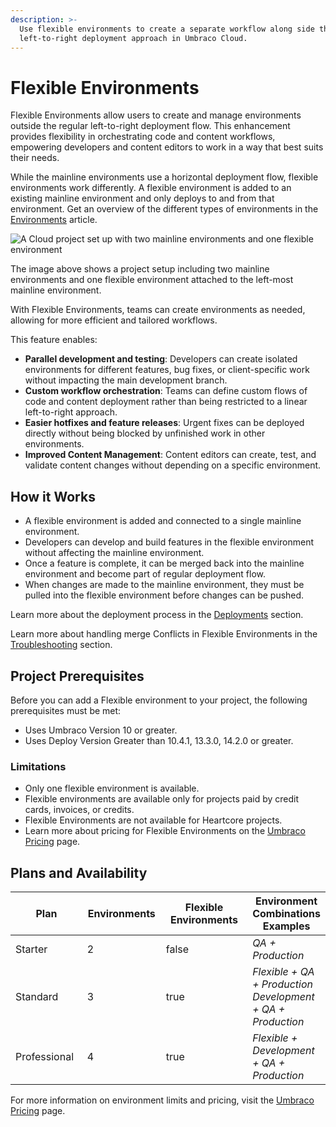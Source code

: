 ```yaml
---
description: >-
  Use flexible environments to create a separate workflow along side the
  left-to-right deployment approach in Umbraco Cloud.
---
```


# Flexible Environments

Flexible Environments allow users to create and manage environments outside the regular left-to-right deployment flow. This enhancement provides flexibility in orchestrating code and content workflows, empowering developers and content editors to work in a way that best suits their needs.

While the mainline environments use a horizontal deployment flow, flexible environments work differently. A flexible environment is added to an existing mainline environment and only deploys to and from that environment. Get an overview of the different types of environments in the [Environments](environments.md) article.

![A Cloud project set up with two mainline environments and one flexible environment](../getting-started/images/cloud-environments.png)

The image above shows a project setup including two mainline environments and one flexible environment attached to the left-most mainline environment.

With Flexible Environments, teams can create environments as needed, allowing for more efficient and tailored workflows.

This feature enables:

* **Parallel development and testing**: Developers can create isolated environments for different features, bug fixes, or client-specific work without impacting the main development branch.
* **Custom workflow orchestration**: Teams can define custom flows of code and content deployment rather than being restricted to a linear left-to-right approach.
* **Easier hotfixes and feature releases**: Urgent fixes can be deployed directly without being blocked by unfinished work in other environments.
* **Improved Content Management**: Content editors can create, test, and validate content changes without depending on a specific environment.

## How it Works

* A flexible environment is added and connected to a single mainline environment.
* Developers can develop and build features in the flexible environment without affecting the mainline environment.
* Once a feature is complete, it can be merged back into the mainline environment and become part of regular deployment flow.
* When changes are made to the mainline environment, they must be pulled into the flexible environment before changes can be pushed.

Learn more about the deployment process in the [Deployments](../build-and-customize-your-solution/handle-deployments-and-environments/deployment/) section.

Learn more about handling merge Conflicts in Flexible Environments in the [Troubleshooting](../monitor-and-troubleshoot/resolve-issues-quickly-and-efficiently/deployments/merge-conflicts-on-flexible-environments.md) section.

## Project Prerequisites

Before you can add a Flexible environment to your project, the following prerequisites must be met:

* Uses Umbraco Version 10 or greater.
* Uses Deploy Version Greater than 10.4.1, 13.3.0, 14.2.0 or greater.

### Limitations

* Only one flexible environment is available.
* Flexible environments are available only for projects paid by credit cards, invoices, or credits.
* Flexible Environments are not available for Heartcore projects.
* Learn more about pricing for Flexible Environments on the [Umbraco Pricing](https://umbraco.com/pricing/) page.

## Plans and Availability

<table><thead><tr><th width="117">Plan</th><th width="116" data-type="number">Environments</th><th width="167" data-type="checkbox">Flexible Environments</th><th>Environment Combinations Examples</th></tr></thead><tbody><tr><td>Starter</td><td>2</td><td>false</td><td><em>QA + Production</em></td></tr><tr><td>Standard</td><td>3</td><td>true</td><td><em>Flexible + QA + Production</em><br><em>Development + QA + Production</em></td></tr><tr><td>Professional</td><td>4</td><td>true</td><td><em>Flexible + Development + QA + Production</em></td></tr></tbody></table>

For more information on environment limits and pricing, visit the [Umbraco Pricing](https://umbraco.com/pricing/) page.

